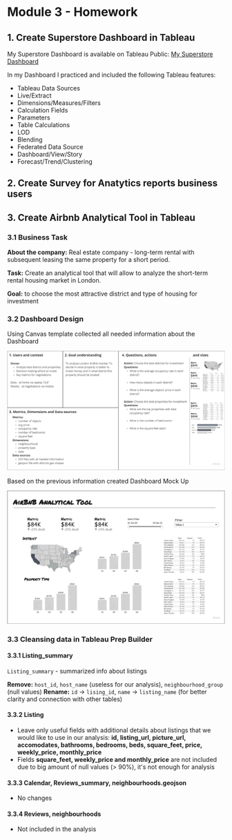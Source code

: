 # Module 3 - Homework

## 1. Create Superstore Dashboard in Tableau

My Superstore Dashboard is available on Tableau Public: [My Superstore Dashboard](https://public.tableau.com/app/profile/nikita.volynets/viz/MySuperstore_Dashboard_16855895573830/KPIDynamicDashboard)

In my Dashboard I practiced and included the following Tableau features:

- Tableau Data Sources
- Live/Extract
- Dimensions/Measures/Filters
- Calculation Fields
- Parameters
- Table Calculations
- LOD
- Blending
- Federated Data Source
- Dashboard/View/Story
- Forecast/Trend/Clustering

## 2. Create Survey for Anatytics reports business users


## 3. Create Airbnb Analytical Tool in Tableau

### 3.1 Business Task

**About the company:** Real estate company - long-term rental with subsequent leasing the same property for a short period.

**Task:** Create an analytical tool that will allow to analyze the short-term rental housing market in London.

**Goal:** to choose the most attractive district and type of housing for investment

### 3.2 Dashboard Design

Using Canvas template collected all needed information about the Dashboard

![Canvas](https://github.com/nikita-volynets/Data-learn-homework/blob/72a65ca3b0b6b9ea1ebcddc0abcf7f3dfe8e10f4/Module%203/Images/AirBnB%20Canvas.jpg)

Based on the previous information created Dashboard Mock Up

![Wireframe](https://github.com/nikita-volynets/Data-learn-homework/blob/07e749c906cbcbc3012db4781429bb0a62375d9e/Module%203/Images/AirBnB%20Wireframe.jpg)

### 3.3 Cleansing data in Tableau Prep Builder

#### 3.3.1 Listing_summary
`Listing_summary` - summarized info about listings

**Remove:** `host_id`, `host_name` (useless for our analysis), `neighbourhood_group` (null values)
**Rename:** `id` -> `lising_id`, `name` -> `listing_name` (for better clarity and connection with other tables)

#### 3.3.2 Listing

* Leave only useful fields with additional details about listings that we would like to use in our analysis: 
**id, listing_url, picture_url, accomodates, bathrooms, bedrooms, beds, square_feet, price, weekly_price, monthly_price**
* Fields **square_feet, weekly_price and monthly_price** are not included due to big amount of null values (> 90%), it's not enough for analysis

#### 3.3.3 Calendar, Reviews_summary, neighbourhoods.geojson

* No changes

#### 3.3.4 Reviews, neighbourhoods

* Not included in the analysis
